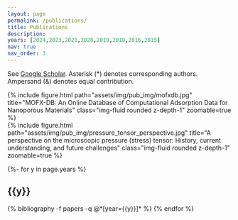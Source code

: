 ```yaml
---
layout: page
permalink: /publications/
title: Publications
description: 
years: [2024,2023,2021,2020,2019,2018,2016,2015]
nav: true
nav_order: 3
---
```


See [Google Scholar](https://scholar.google.com/citations?user=UCZC5w8AAAAJ&hl=en&authuser=1). Asterisk (*) denotes corresponding authors. Ampersand (&) denotes equal contribution.
<div class="row">
    <div class="col-sm mt-3 mt-md-0">
        {% include figure.html path="assets/img/pub_img/mofxdb.jpg" title="MOFX-DB: An Online Database of Computational Adsorption Data for Nanoporous Materials" class="img-fluid rounded z-depth-1" zoomable=true %}
    </div>
    <div class="col-sm mt-3 mt-md-0">
        {% include figure.html path="assets/img/pub_img/pressure_tensor_perspective.jpg" title="A perspective on the microscopic pressure (stress) tensor: History, current understanding, and future challenges" class="img-fluid rounded z-depth-1" zoomable=true %}
    </div>
    <div class="col-sm mt-3 mt-md-0">
    </div>
</div>
<!-- _pages/publications.md -->
<div class="publications">

{%- for y in page.years %}
  <h2 class="year">{{y}}</h2>
  {% bibliography -f papers -q @*[year={{y}}]* %}
{% endfor %}

</div>
